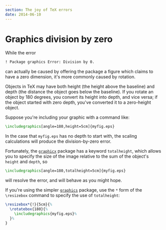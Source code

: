 ```yaml
---
section: The joy of TeX errors
date: 2014-06-10
---
```

# Graphics division by zero

While the error
```latex
! Package graphics Error: Division by 0.
```
can actually be caused by offering the package a figure which claims
to have a zero dimension, it's more commonly caused by rotation.

Objects in TeX may have both height (the height above the baseline)
and depth (the distance the object goes below the baseline).  If you
rotate an object by 180 degrees, you convert its height into depth,
and vice versa; if the object started with zero depth, you've
converted it to a zero-height object.

Suppose you're including your graphic with a command like:
```latex
\includegraphics[angle=180,height=5cm]{myfig.eps}
```
In the case that `myfig.eps` has no depth to start with, the
scaling calculations will produce the division-by-zero error.

Fortunately, the [`graphicx`](https://ctan.org/pkg/graphicx) package has a keyword
`totalheight`, which allows you to specify the size of the
image relative to the sum of the object's `height` and
`depth`, so
```latex
\includegraphics[angle=180,totalheight=5cm]{myfig.eps}
```
will resolve the error, and will behave as you might hope.

If you're using the simpler [`graphics`](https://ctan.org/pkg/graphics) package, use the
`*` form of the `\resizebox` command to specify the use of
`totalheight`:
<!-- {% raw %} -->
```latex
\resizebox*{!}{5cm}{%
  \rotatebox{180}{%
    \includegraphics{myfig.eps}%
  }%
}
```
<!-- {% endraw %} -->

